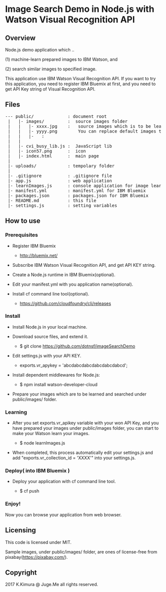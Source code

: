 # Image Search Demo in Node.js with Watson Visual Recognition API

## Overview

Node.js demo application which ..

(1) machine-learn prepared images to IBM Watson, and

(2) search similar images to specified image.

This application use IBM Watson Visual Recognition API. If you want to try this application, you need to register IBM Bluemix at first, and you need to get API Key string of Visual Recognition API.

## Files

<pre>
--- public/             : document root
 |   |- images/         :  source images folder
 |   |   |- xxxx.jpg    :   source images which is to be learned and searched.
 |   |   |- yyyy.png        You can replace default images to your own ones.
 |   |   |-   :
 |   |
 |   |- cvi_busy_lib.js :  JavaScript lib
 |   |- icon57.png      :  icon
 |   |- index.html      :  main page
 |
 |- uploads/            : tempolary folder
 |
 |- .gitignore          : .gitignore file
 |- app.js              : web application
 |- learnImages.js      : console application for image learning
 |- manifest.yml        : manifest.yml for IBM Bluemix
 |- packages.json       : packages.json for IBM Bluemix
 |- README.md           : this file
 |- settings.js         : setting variables
</pre>

## How to use

### Prerequisites

- Register IBM Bluemix

    * http://bluemix.net/

- Subscribe IBM Watson Visual Recognition API, and get API KEY string.

- Create a Node.js runtime in IBM Bluemix(optional).

- Edit your manifest.yml with you application name(optional).

- Install cf command line tool(optional).

    * https://github.com/cloudfoundry/cli/releases

### Install

- Install Node.js in your local machine.

- Download source files, and extend it.

    * $ git clone https://github.com/dotnsf/imageSearchDemo

- Edit settings.js with your API KEY.

    * exports.vr_apykey = 'abcdabcdabcdabcdabcdabcd';

- Install dependent middlewares for Node.js:

    * $ npm install watson-developer-cloud

- Prepare your images which are to be learned and searched under public/images/ folder.

### Learning

- After you set exports.vr_apikey variable with your won API Key, and you have prepared your images under public/images folder, you can start to make your Watson learn your images.

    * $ node learnImages.js

- When completed, this process automatically edit your settings.js and add "exports.vr_collection_id = 'XXXX'" into your settings.js.

### Deploy( into IBM Bluemix )

- Deploy your application with cf command line tool.

    * $ cf push

### Enjoy!

Now you can browse your application from web browser.

## Licensing

This code is licensed under MIT.

Sample images, under public/images/ folder, are ones of license-free from pixabay(https://pixabay.com/).

## Copyright

2017 K.Kimura @ Juge.Me all rights reserved.






